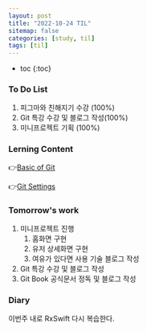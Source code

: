 ```yaml
---
layout: post
title: "2022-10-24 TIL"
sitemap: false
categories: [study, til]
tags: [til]
---
```


* toc
{:toc}

### To Do List
1. 피그마와 친해지기 수강 (100%)
2. Git 특강 수강 및 블로그 작성(100%)
3. 미니프로젝트 기획 (100%)

### Lerning Content
👉[Basic of Git](https://tjdrb3807.github.io/study/etc/2024-10-22-ETC_Git_Section_03/)

👉[Git Settings](https://tjdrb3807.github.io/study/etc/2024-10-22-ETC_Git_Section_04/)

### Tomorrow's work
1. 미니프로젝트 진행
   1. 홈화면 구현
   2. 유저 상세화면 구현
   3. 여유가 있다면 사용 기술 블로그 작성
2. Git 특강 수강 및 블로그 작성
3. Git Book 공식문서 정독 및 블로그 작성

### Diary
이번주 내로 RxSwift 다시 복습한다.